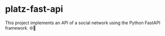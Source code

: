 # platz-fast-api
This project implements an API of a social network using the Python FastAPI framework. 🌐🐍
